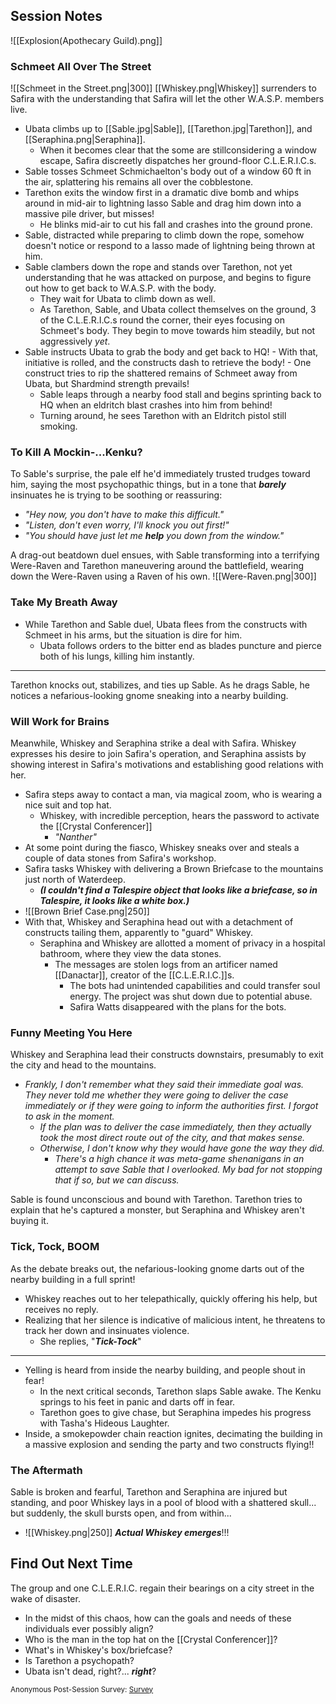 ## Session Notes
![[Explosion(Apothecary Guild).png]]
### Schmeet All Over The Street
![[Schmeet in the Street.png|300]]
[[Whiskey.png|Whiskey]] surrenders to Safira with the understanding that Safira will let the other W.A.S.P. members live.

- Ubata climbs up to [[Sable.jpg|Sable]], [[Tarethon.jpg|Tarethon]], and [[Seraphina.png|Seraphina]].
	- When it becomes clear that the some are stillconsidering a window escape, Safira discreetly dispatches her ground-floor C.L.E.R.I.C.s.
- Sable tosses Schmeet Schmichaelton's body out of a window 60 ft in the air, splattering his remains all over the cobblestone.
- Tarethon exits the window first in a dramatic dive bomb and whips around in mid-air to lightning lasso Sable and drag him down into a massive pile driver, but misses!
	- He blinks mid-air to cut his fall and crashes into the ground prone.
- Sable, distracted while preparing to climb down the rope, somehow doesn't notice or respond to a lasso made of lightning being thrown at him.
- Sable clambers down the rope and stands over Tarethon, not yet understanding that he was attacked on purpose, and begins to figure out how to get back to W.A.S.P. with the body.
	- They wait for Ubata to climb down as well.
	- As Tarethon, Sable, and Ubata collect themselves on the ground, 3 of the C.L.E.R.I.C.s round the corner, their eyes focusing on Schmeet's body. They begin to move towards him steadily, but not aggressively *yet*.
- Sable instructs Ubata to grab the body and get back to HQ!
		- With that, initiative is rolled, and the constructs dash to retrieve the body!
		- One construct tries to rip the shattered remains of Schmeet away from Ubata, but Shardmind strength prevails!
	- Sable leaps through a nearby food stall and begins sprinting back to HQ when an eldritch blast crashes into him from behind!
	- Turning around, he sees Tarethon with an Eldritch pistol still smoking.

### To Kill A Mockin-...Kenku?
To Sable's surprise, the pale elf he'd immediately trusted trudges toward him, saying the most psychopathic things, but in a tone that ***barely*** insinuates he is trying to be soothing or reassuring:
- *"Hey now, you don't have to make this difficult."*
- *"Listen, don't even worry, I'll knock you out first!"*
- *"You should have just let me **help** you down from the window."*

A drag-out beatdown duel ensues, with Sable transforming into a terrifying Were-Raven and Tarethon maneuvering around the battlefield, wearing down the Were-Raven using a Raven of his own.
![[Were-Raven.png|300]]
### Take My Breath Away
- While Tarethon and Sable duel, Ubata flees from the constructs with Schmeet in his arms, but the situation is dire for him.
	- Ubata follows orders to the bitter end as blades puncture and pierce both of his lungs, killing him instantly.

---
Tarethon knocks out, stabilizes, and ties up Sable. As he drags Sable, he notices a nefarious-looking gnome sneaking into a nearby building.

### Will Work for Brains
Meanwhile, Whiskey and Seraphina strike a deal with Safira. Whiskey expresses his desire to join Safira's operation, and Seraphina assists by showing interest in Safira's motivations and establishing good relations with her.
- Safira steps away to contact a man, via magical zoom, who is wearing a nice suit and top hat.
	- Whiskey, with incredible perception, hears the password to activate the [[Crystal Conferencer]]
		- *"Nanther"*
- At some point during the fiasco, Whiskey sneaks over and steals a couple of data stones from Safira's workshop.
- Safira tasks Whiskey with delivering a Brown Briefcase to the mountains just north of Waterdeep.
	- ***(I couldn't find a Talespire object that looks like a briefcase, so in Talespire, it looks like a white box.)***
- ![[Brown Brief Case.png|250]]
- With that, Whiskey and Seraphina head out with a detachment of constructs tailing them, apparently to "guard" Whiskey.
	- Seraphina and Whiskey are allotted a moment of privacy in a hospital bathroom, where they view the data stones.
		- The messages are stolen logs from an artificer named [[Danactar]], creator of the [[C.L.E.R.I.C.]]s.
			- The bots had unintended capabilities and could transfer soul energy. The project was shut down due to potential abuse.
			- Safira Watts disappeared with the plans for the bots.

### Funny Meeting You Here
Whiskey and Seraphina lead their constructs downstairs, presumably to exit the city and head to the mountains. 
- *Frankly, I don't remember what they said their immediate goal was. They never told me whether they were going to deliver the case immediately or if they were going to inform the authorities first. I forgot to ask in the moment.*
	- *If the plan was to deliver the case immediately, then they actually took the most direct route out of the city, and that makes sense.* 
	- *Otherwise, I don't know why they would have gone the way they did.*
		- *There's a high chance it was meta-game shenanigans in an attempt to save Sable that I overlooked. My bad for not stopping that if so, but we can discuss.*

Sable is found unconscious and bound with Tarethon. Tarethon tries to explain that he's captured a monster, but Seraphina and Whiskey aren't buying it. 

### Tick, Tock, BOOM 
As the debate breaks out, the nefarious-looking gnome darts out of the nearby building in a full sprint!
- Whiskey reaches out to her telepathically, quickly offering his help, but receives no reply.
- Realizing that her silence is indicative of malicious intent, he threatens to track her down and insinuates violence.
	- She replies, "***Tick-Tock***"

---

- Yelling is heard from inside the nearby building, and people shout in fear! 
	- In the next critical seconds, Tarethon slaps Sable awake. The Kenku springs to his feet in panic and darts off in fear.
	- Tarethon goes to give chase, but Seraphina impedes his progress with Tasha's Hideous Laughter.
- Inside, a smokepowder chain reaction ignites, decimating the building in a massive explosion and sending the party and two constructs flying!!

### The Aftermath
Sable is broken and fearful, Tarethon and Seraphina are injured but standing, and poor Whiskey lays in a pool of blood with a shattered skull... but suddenly, the skull bursts open, and from within...
- ![[Whiskey.png|250]]
 ***Actual Whiskey emerges***!!!

## Find Out Next Time

The group and one C.L.E.R.I.C. regain their bearings on a city street in the wake of disaster. 
- In the midst of this chaos, how can the goals and needs of these individuals ever possibly align?
- Who is the man in the top hat on the [[Crystal Conferencer]]?
- What's in Whiskey's box/briefcase?
- Is Tarethon a psychopath?
- Ubata isn't dead, right?... ***right***?

<small> Anonymous Post-Session Survey: [Survey](https://forms.gle/xq2Ar1MBVmDFH5Y7A)